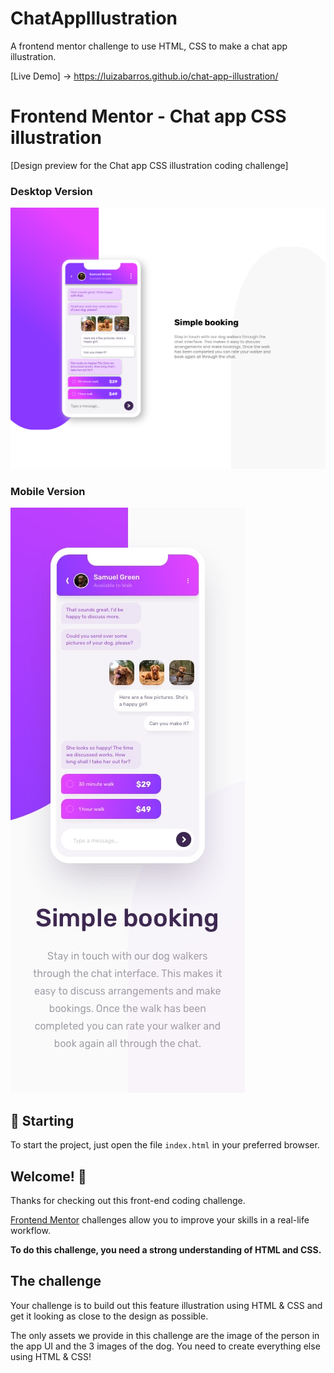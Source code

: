 # ChatAppIllustration
A frontend mentor challenge to use HTML, CSS to make a chat app illustration.

[Live Demo] -> https://luizabarros.github.io/chat-app-illustration/

# Frontend Mentor - Chat app CSS illustration

[Design preview for the Chat app CSS illustration coding challenge]

### Desktop Version
<img src="images/final-imgs/desktop-version.png" alt="Web Version"/>

### Mobile Version
<img src="images/final-imgs/mobile-version.jpg" alt="Mobile Version"/>

## 🚀 Starting

To start the project, just open the file `index.html` in your preferred browser.

## Welcome! 👋

Thanks for checking out this front-end coding challenge.

[Frontend Mentor](https://www.frontendmentor.io) challenges allow you to improve your skills in a real-life workflow.

**To do this challenge, you need a strong understanding of HTML and CSS.**

## The challenge

Your challenge is to build out this feature illustration using HTML & CSS and get it looking as close to the design as possible.

The only assets we provide in this challenge are the image of the person in the app UI and the 3 images of the dog. You need to create everything else using HTML & CSS!
